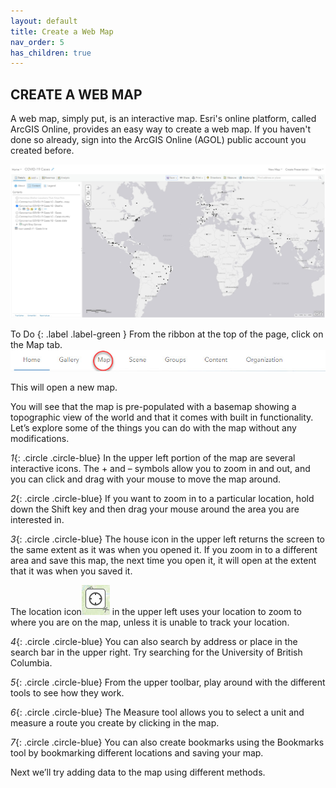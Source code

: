 ```yaml
---
layout: default
title: Create a Web Map
nav_order: 5
has_children: true
---
```


## CREATE A WEB MAP
A web map, simply put, is an interactive map. Esri's online platform, called ArcGIS Online, provides an easy way to create a web map. If you haven't done so already, sign into the ArcGIS Online (AGOL) public account you created before.

![webMap1](../images/webMap1.jpg)

To Do
{: .label .label-green }
From the ribbon at the top of the page, click on the Map tab. ![Map tab](../images/homeRibbon.jpg)

This will open a new map.

You will see that the map is pre-populated with a basemap showing a topographic view of the world and that it comes with built in functionality. Let’s explore some of the things you can do with the map without any modifications.

*1*{: .circle .circle-blue} In the upper left portion of the map are several interactive icons. The + and – symbols allow you to zoom in and out, and you can click and drag with your mouse to move the map around.

*2*{: .circle .circle-blue} If you want to zoom in to a particular location, hold down the Shift key and then drag your mouse around the area you are interested in.

*3*{: .circle .circle-blue} The house icon in the upper left returns the screen to the same extent as it was when you opened it. If you zoom in to a different area and save this map, the next time you open it, it will open at the extent that it was when you saved it.

The location icon![The location icon](../images/locationButton.jpg) in the upper left uses your location to zoom to where you are on the map, unless it is unable to track your location.

*4*{: .circle .circle-blue} You can also search by address or place in the search bar in the upper right. Try searching for the University of British Columbia.

*5*{: .circle .circle-blue} From the upper toolbar, play around with the different tools to see how they work.

*6*{: .circle .circle-blue} The Measure tool allows you to select a unit and measure a route you create by clicking in the map.

*7*{: .circle .circle-blue} You can also create bookmarks using the Bookmarks tool by bookmarking different locations and saving your map.

Next we’ll try adding data to the map using different methods.
